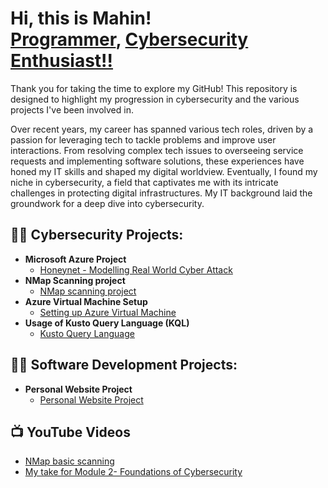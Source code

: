 <h1>Hi, this is Mahin! <br/><a href="https://github.com/mahin12">Programmer</a>, <a href="https://www.linkedin.com/in/mahin-arafat/">Cybersecurity Enthusiast!!</a></h1>

<p>Thank you for taking the time to explore my GitHub! This repository is designed to highlight my progression in cybersecurity and the various projects I've been involved in.</p>

Over recent years, my career has spanned various tech roles, driven by a passion for leveraging tech to tackle problems and improve user interactions. From resolving complex tech issues to overseeing service requests and implementing software solutions, these experiences have honed my IT skills and shaped my digital worldview. Eventually, I found my niche in cybersecurity, a field that captivates me with its intricate challenges in protecting digital infrastructures. My IT background laid the groundwork for a deep dive into cybersecurity.

<h2>👨‍💻 Cybersecurity Projects:</h2>

- <b>Microsoft Azure Project</b>
  - [Honeynet - Modelling Real World Cyber Attack](https://github.com/mahin12/Honey-Net-Project)
- <b>NMap Scanning project</b>
  - [NMap scanning project](https://youtu.be/i-rUcpROfUY?si=vmy_5GWlDh7Xid4V)
- <b>Azure Virtual Machine Setup</b>
  - [Setting up Azure Virtual Machine](https://github.com/mahin12/Azure-Virtual-Machines)
- <b>Usage of Kusto Query Language (KQL)</b>
  - [Kusto Query Language](https://github.com/mahin12/Kusto-Query-Language)


<h2>👨‍💻 Software Development Projects:</h2>

- <b>Personal Website Project</b>
  - [Personal Website Project](https://mdmahinarafat.netlify.app/)

<h2>📺 YouTube Videos</h2>

- [NMap basic scanning](https://www.youtube.com/watch?v=i-rUcpROfUY)
- [My take for Module 2- Foundations of Cybersecurity](https://www.youtube.com/watch?v=TpMDvxs_dWQ)


